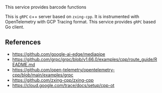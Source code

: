 This service provides barcode functions

This is `gRPC` c++ server based on `zxing-cpp`.
It is instrumented with OpenTelemetry with GCP Tracing format.
This service provides `gRPC` based Go client.

## References 

- https://github.com/google-ai-edge/mediapipe
- https://github.com/grpc/grpc/blob/v1.66.0/examples/cpp/route_guide/README.md
- https://github.com/open-telemetry/opentelemetry-cpp/blob/main/examples/grpc
- https://github.com/zxing-cpp/zxing-cpp
- https://cloud.google.com/trace/docs/setup/cpp-ot
